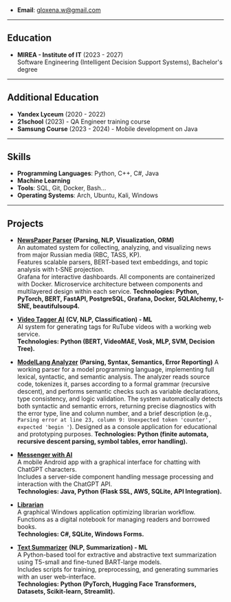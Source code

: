 - **Email**: gloxena.w@gmail.com  
---
## Education
- **MIREA - Institute of IT** (2023 - 2027)  
  Software Engineering (Intelligent Decision Support Systems), Bachelor's degree  
---
## Additional Education
- **Yandex Lyceum** (2020 - 2022)  
- **21school** (2023) - QA Engineer training course
- **Samsung Course** (2023 - 2024) - Mobile development on Java
---
## Skills
- **Programming Languages**: Python, C++, C#, Java  
- **Machine Learning**
- **Tools**: SQL, Git, Docker, Bash...  
- **Operating Systems**: Arch, Ubuntu, Kali, Windows  
---
## Projects
- **[NewsPaper Parser](https://github.com/Sanch0pansa/NewsPaperParser)** **(Parsing, NLP, Visualization, ORM)**  
  An automated system for collecting, analyzing, and visualizing news from major Russian media (RBC, TASS, KP).  
  Features scalable parsers, BERT-based text embeddings, and topic analysis with t-SNE projection.  
  Grafana for interactive dashboards. All components are containerized with Docker.
  Microservice architecture between components and multilayered design within each service.
    **Technologies: Python, PyTorch, BERT, FastAPI, PostgreSQL, Grafana, Docker, SQLAlchemy, t-SNE, beautifulsoup4.**
  
- **[Video Tagger AI](https://github.com/Sanch0pansa/hackathon_video_tagging)** **(CV, NLP, Classification) - ML**  
  AI system for generating tags for RuTube videos with a working web service.  
  **Technologies: Python (BERT, VideoMAE, Vosk, MLP, SVM, Decision Tree).**

- **[ModelLang Analyzer](https://github.com/alesplll/model-lang-analyzer)** **(Parsing, Syntax, Semantics, Error Reporting)**
    A working parser for a model programming language, implementing full lexical, syntactic, and semantic analysis. The analyzer reads source code, tokenizes it, parses according to a formal grammar (recursive descent), and performs semantic checks such as variable declarations, type consistency, and logic validation. The system automatically detects both syntactic and semantic errors, returning precise diagnostics with the error type, line and column number, and a brief description (e.g., `Parsing error at line 23, column 9: Unexpected token 'counter', expected 'begin '`). Designed as a console application for educational and prototyping purposes.
    **Technologies: Python (finite automata, recursive descent parsing, symbol tables, error handling).**

- **[Messenger with AI](https://github.com/alesplll/AI_messenger)**  
  A mobile Android app with a graphical interface for chatting with ChatGPT characters.  
  Includes a server-side component handling message processing and interaction with the ChatGPT API.  
  **Technologies: Java, Python (Flask SSL, AWS, SQLite, API Integration).**

- **[Librarian](https://github.com/alesplll/Repnoe)**  
  A graphical Windows application optimizing librarian workflow.  
  Functions as a digital notebook for managing readers and borrowed books.  
  **Technologies: C#, SQLite, Windows Forms.**

- **[Text Summarizer](https://github.com/alesplll/Summarizer.git)** **(NLP, Summarization) - ML**  
  A Python-based tool for extractive and abstractive text summarization using T5-small and fine-tuned BART-large models.  
  Includes scripts for training, preprocessing, and generating summaries with an user web-interface.  
  **Technologies: Python (PyTorch, Hugging Face Transformers, Datasets, Scikit-learn, Streamlit).**
